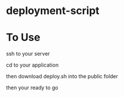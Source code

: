 # deployment-script

# To Use

ssh to your server

cd to your application

then download deploy.sh into the public folder

then your ready to go
